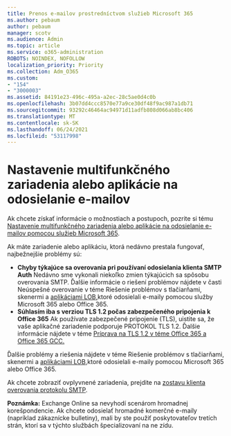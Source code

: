 ```yaml
---
title: Prenos e-mailov prostredníctvom služieb Microsoft 365
ms.author: pebaum
author: pebaum
manager: scotv
ms.audience: Admin
ms.topic: article
ms.service: o365-administration
ROBOTS: NOINDEX, NOFOLLOW
localization_priority: Priority
ms.collection: Adm_O365
ms.custom:
- "154"
- "3000003"
ms.assetid: 84191e23-496c-495a-a2ec-28c5ae0d4c0b
ms.openlocfilehash: 3b07dd4ccc8570e77a9ce30df48f9ac987a1db71
ms.sourcegitcommit: 93292c46464ac94971d11adfb808d066ab8bc406
ms.translationtype: MT
ms.contentlocale: sk-SK
ms.lasthandoff: 06/24/2021
ms.locfileid: "53117998"
---
```

# <a name="set-up-a-multifunction-device-or-application-to-send-email"></a>Nastavenie multifunkčného zariadenia alebo aplikácie na odosielanie e-mailov

Ak chcete získať informácie o možnostiach a postupoch, pozrite si tému [Nastavenie multifunkčného zariadenia alebo aplikácie na odosielanie e-mailov pomocou služieb Microsoft 365](/Exchange/mail-flow-best-practices/how-to-set-up-a-multifunction-device-or-application-to-send-email-using-microsoft-365-or-office-365).
  
Ak máte zariadenie alebo aplikáciu, ktorá nedávno prestala fungovať, najbežnejšie problémy sú:

- **Chyby týkajúce sa overovania pri používaní odosielania klienta SMTP Auth** Nedávno sme vykonali niekoľko zmien týkajúcich sa spôsobu overovania SMTP. Ďalšie informácie o riešení problémov nájdete v časti Neúspešné overovanie v téme Riešenie problémov s tlačiarňami, skenermi a [aplikáciami LOB,](/Exchange/mail-flow-best-practices/fix-issues-with-printers-scanners-and-lob-applications-that-send-email-using-off#error-authentication-unsuccessful)ktoré odosielali e-maily pomocou služby Microsoft 365 alebo Office 365.
- **Súhlasím iba s verziou TLS 1.2 počas zabezpečeného pripojenia k Office 365** Ak používate zabezpečené pripojenie (TLS), uistite sa, že vaše aplikačné zariadenie podporuje PROTOKOL TLS 1.2. Ďalšie informácie nájdete v téme [Príprava na TLS 1.2 v téme Office 365 a Office 365 GCC.](/microsoft-365/compliance/prepare-tls-1.2-in-office-365)
 
Ďalšie problémy a riešenia nájdete v téme Riešenie problémov s tlačiarňami, skenermi a [aplikáciami LOB,](/Exchange/mail-flow-best-practices/fix-issues-with-printers-scanners-and-lob-applications-that-send-email-using-off)ktoré odosielali e-maily pomocou Microsoft 365 alebo Office 365.

Ak chcete zobraziť ovplyvnené zariadenia, prejdite na [zostavu klienta overovania protokolu SMTP](https://protection.office.com/mailflow/dashboard).

**Poznámka:** Exchange Online sa nevyhodí scenárom hromadnej korešpondencie. Ak chcete odosielať hromadné komerčné e-maily (napríklad zákaznícke bulletiny), mali by ste použiť poskytovateľov tretích strán, ktorí sa v týchto službách špecializovaní na ne zídu.
